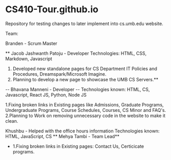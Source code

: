 # CS410-Tour.github.io

Repository for testing changes to later implement into cs.umb.edu website.

Team:

Branden - Scrum Master

** Jacob Jashwanth Patoju - Developer
Technologies: HTML, CSS, Markdown, Javascript 
1. Developed new standalone pages for CS Department IT Policies and Procedures, Dreamspark/Microsoft Imagine.
2. Planning to develop a new page to showcase the UMB CS Servers.**


-- Bhavana Manneni - Developer --
Technologies known: HTML, CS, Javascript, React JS, Python, Node JS

1.Fixing broken links in Existing pages like Admissions, Graduate Programs, Undergraduate Programs, Course Schedules, Courses, CS Minor and FAQ's.
2.Planning to Work on removing unnecessary code in the website to make it clean.

Khushbu - Helped with the office hours information
Technologies known: HTML, JavaScript, CS
** Mehya Tambi - Team Lead**
- 1.Fixing broken links in Existing pages: Contact Us, Certicicate programs. 
